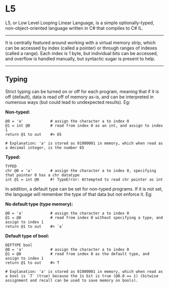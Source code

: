 # L5
L5, or Low Level Looping Linear Language, is a simple optionally-typed, non-object-oriented language written in C# that compiles to C# IL.
<hr>
It is centrally featured around working with a virtual memory strip, which can be accessed by index (called a pointer) or through ranges of indexes (called a range). Each index is 1 byte, but individual bits can be accessed, and overflow is handled manually, but syntactic sugar is present to help.
<hr>

## Typing

Strict typing can be turned on or off for each program, meaning that if it is off (default), data is read off of memory as-is, and can be interpreted in numerous ways (but could lead to undexpected results). Eg:

**Non-typed:**
```
@0 = 'a'            # assign the character a to index 0
@1 = int @0         # read from index 0 as an int, and assign to index 1
return @1 to out    #> 65

# Explanation: 'a' is stored as 01000001 in memory, which when read as a decimal integer, is the number 65
```
**Typed:**
```
TYPED
chr @0 = 'a'        # assign the character a to index 0, specifying that pointer 0 has a chr datatype
int @1 = int @0     #! TypeError: Attempted to read chr pointer as int
```
In addition, a default type can be set for non-typed programs. If it is not set, the language will remember the type of that data but not enforce it. Eg:

**No default type (type memory):**
```
@0 = 'a'            # assign the character a to index 0
@1 = @0             # read from index 0 without specifying a type, and assign to index 1
return @1 to out    #> `a`
```
**Default type of bool:**
```
DEFTYPE bool
@0 = 'a'            # assign the character a to index 0
@1 = @0             # read from index 0 as the default type, and assign to index 1
return @1 to out    #> T

# Explanation: 'a' is stored as 01000001 in memory, which when read as a bool is `T` (true) because the 1s bit is true (@0.0 == 1) (bitwise assignment and recall can be used to save memory on bools).
```
